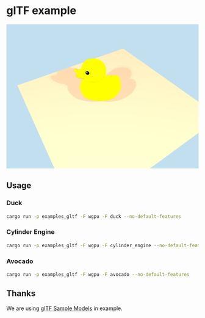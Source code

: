 # glTF example

![screenshot](./test.png)

## Usage

### Duck

```sh
cargo run -p examples_gltf -F wgpu -F duck --no-default-features
```

### Cylinder Engine

```sh
cargo run -p examples_gltf -F wgpu -F cylinder_engine --no-default-features
```

### Avocado

```sh
cargo run -p examples_gltf -F wgpu -F avocado --no-default-features
```

## Thanks

We are using [glTF Sample Models](https://github.com/KhronosGroup/glTF-Sample-Models) in example.
